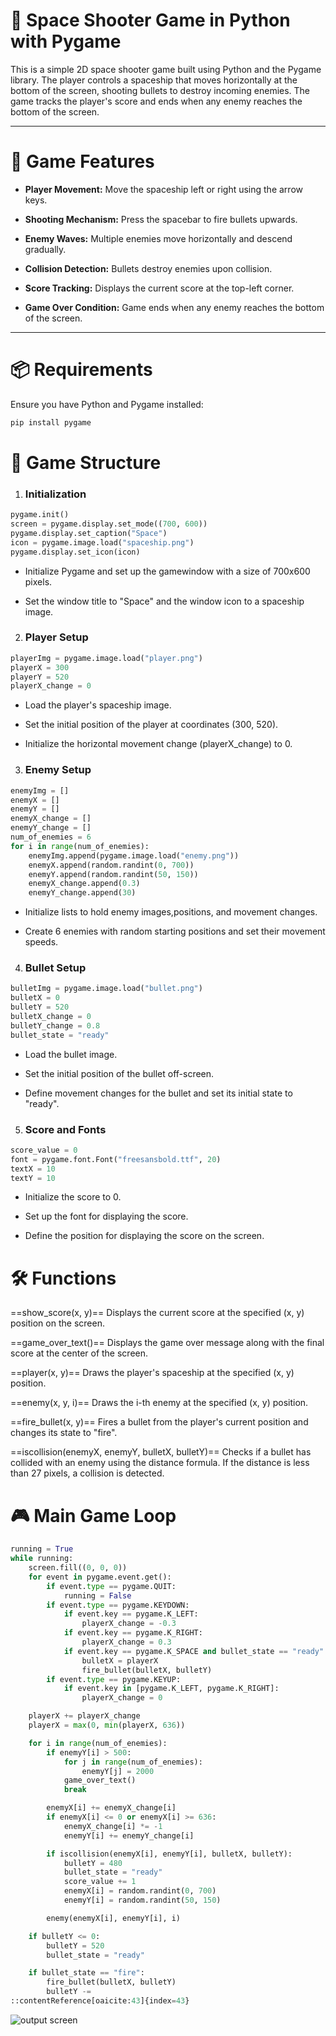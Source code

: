 # 🚀 Space Shooter Game in Python with Pygame

This is a simple 2D space shooter game built using Python and the Pygame library. The player controls a spaceship that moves horizontally at the bottom of the screen, shooting bullets to destroy incoming enemies. The game tracks the player's score and ends when any enemy reaches the bottom of the screen.

---

# 🧩 Game Features
- **Player Movement:** Move the spaceship left or right using the arrow keys.

- **Shooting Mechanism:** Press the spacebar to fire bullets upwards.

- **Enemy Waves:** Multiple enemies move horizontally and descend gradually.

- **Collision Detection:** Bullets destroy enemies upon collision.

- **Score Tracking:** Displays the current score at the top-left corner.

- **Game Over Condition:** Game ends when any enemy reaches the bottom of the screen.​

---

# 📦 Requirements
Ensure you have Python and Pygame installed:
```python
pip install pygame
```

# 🧱 Game Structure
1. ### Initialization
```python
pygame.init()
screen = pygame.display.set_mode((700, 600))
pygame.display.set_caption("Space")
icon = pygame.image.load("spaceship.png")
pygame.display.set_icon(icon)
```
- Initialize Pygame and set up the gamewindow with a size of 700x600 pixels.

- Set the window title to "Space" and the window icon to a spaceship image.​

2. ### Player Setup
```python
playerImg = pygame.image.load("player.png")
playerX = 300
playerY = 520
playerX_change = 0
```
- Load the player's spaceship image.

- Set the initial position of the player at coordinates (300, 520).

- Initialize the horizontal movement change (playerX_change) to 0.​

3. ### Enemy Setup
```python
enemyImg = []
enemyX = []
enemyY = []
enemyX_change = []
enemyY_change = []
num_of_enemies = 6
for i in range(num_of_enemies):
    enemyImg.append(pygame.image.load("enemy.png"))
    enemyX.append(random.randint(0, 700))
    enemyY.append(random.randint(50, 150))
    enemyX_change.append(0.3)
    enemyY_change.append(30)
```    
- Initialize lists to hold enemy images,positions, and movement changes.

- Create 6 enemies with random starting positions and set their movement speeds.​


4. ### Bullet Setup
```python
bulletImg = pygame.image.load("bullet.png")
bulletX = 0
bulletY = 520
bulletX_change = 0
bulletY_change = 0.8
bullet_state = "ready"
```
- Load the bullet image.

- Set the initial position of the bullet off-screen.

- Define movement changes for the bullet and set its initial state to "ready".​

5. ### Score and Fonts
```python
score_value = 0
font = pygame.font.Font("freesansbold.ttf", 20)
textX = 10
textY = 10
```
- Initialize the score to 0.

- Set up the font for displaying the score.

- Define the position for displaying the score on the screen.​

# 🛠 Functions
==show_score(x, y)==
Displays the current score at the specified (x, y) position on the screen.​

==game_over_text()==
Displays the game over message along with the final score at the center of the screen.​

==player(x, y)==
Draws the player's spaceship at the specified (x, y) position.​

==enemy(x, y, i)==
Draws the i-th enemy at the specified (x, y) position.​

==fire_bullet(x, y)==
Fires a bullet from the player's current position and changes its state to "fire".​

==iscollision(enemyX, enemyY, bulletX, bulletY)==
Checks if a bullet has collided with an enemy using the distance formula. If the distance is less than 27 pixels, a collision is detected.​

# 🎮 Main Game Loop
```python
running = True
while running:
    screen.fill((0, 0, 0))
    for event in pygame.event.get():
        if event.type == pygame.QUIT:
            running = False
        if event.type == pygame.KEYDOWN:
            if event.key == pygame.K_LEFT:
                playerX_change = -0.3
            if event.key == pygame.K_RIGHT:
                playerX_change = 0.3
            if event.key == pygame.K_SPACE and bullet_state == "ready":
                bulletX = playerX
                fire_bullet(bulletX, bulletY)
        if event.type == pygame.KEYUP:
            if event.key in [pygame.K_LEFT, pygame.K_RIGHT]:
                playerX_change = 0

    playerX += playerX_change
    playerX = max(0, min(playerX, 636))

    for i in range(num_of_enemies):
        if enemyY[i] > 500:
            for j in range(num_of_enemies):
                enemyY[j] = 2000
            game_over_text()
            break

        enemyX[i] += enemyX_change[i]
        if enemyX[i] <= 0 or enemyX[i] >= 636:
            enemyX_change[i] *= -1
            enemyY[i] += enemyY_change[i]

        if iscollision(enemyX[i], enemyY[i], bulletX, bulletY):
            bulletY = 480
            bullet_state = "ready"
            score_value += 1
            enemyX[i] = random.randint(0, 700)
            enemyY[i] = random.randint(50, 150)

        enemy(enemyX[i], enemyY[i], i)

    if bulletY <= 0:
        bulletY = 520
        bullet_state = "ready"

    if bullet_state == "fire":
        fire_bullet(bulletX, bulletY)
        bulletY -=
::contentReference[oaicite:43]{index=43}
``` 

![output screen](output.png)